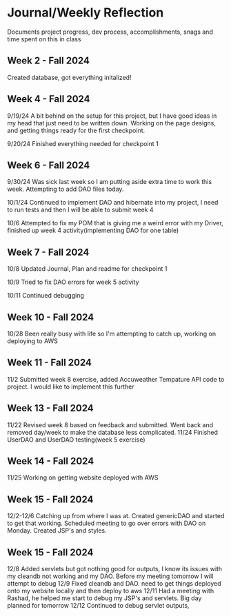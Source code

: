 # Journal/Weekly Reflection
Documents project progress, dev process, accomplishments, snags and time spent on this in class

## Week 2 - Fall 2024
Created database, got everything initalized!

## Week 4 - Fall 2024
9/19/24 A bit behind on the setup for this project, but I have good ideas in my head that just need to be written down. Working on the page designs, and 
getting things ready for the first checkpoint.

9/20/24 Finished everything needed for checkpoint 1

## Week 6 - Fall 2024
9/30/24 Was sick last week so I am putting aside extra time to work this week. Attempting to add DAO files today. 

10/1/24 Continued to implement DAO and hibernate into my project, I need to run tests and then I will be able to submit week 4

10/6 Attempted to fix my POM that is giving me a weird error with my Driver, finished up week 4 activity(implementing DAO for one table)

## Week 7 - Fall 2024
10/8 Updated Journal, Plan and readme for checkpoint 1

10/9 Tried to fix DAO errors for week 5 activity

10/11 Continued debugging

## Week 10 - Fall 2024
10/28 Been really busy with life so I'm attempting to catch up, working on deploying to AWS

## Week 11 - Fall 2024
11/2 Submitted week 8 exercise, added Accuweather Tempature API code to project. I would like to implement this further

## Week 13 - Fall 2024
11/22 Revised week 8 based on feedback and submitted. Went back and removed day/week to make the database less complicated. 
11/24 Finished UserDAO and UserDAO testing(week 5 exercise)

## Week 14 - Fall 2024
11/25 Working on getting website deployed with AWS

## Week 15 - Fall 2024
12/2-12/6 Catching up from where I was at. Created genericDAO and started to get that working. Scheduled meeting to go over errors with DAO on Monday. Created JSP's and styles.

## Week 15 - Fall 2024
12/8 Added servlets but got nothing good for outputs, I know its issues with my cleandb not working and my DAO. Before my meeting tomorrow I will attempt to debug
12/9 Fixed cleandb and DAO. need to get things deployed onto my website locally and then deploy to aws
12/11 Had a meeting with Rashad, he helped me start to debug my JSP's and servlets. Big day planned for tomorrow
12/12 Continued to debug servlet outputs, 
